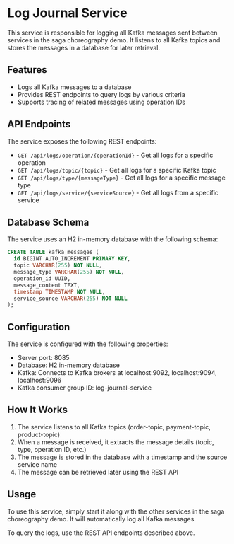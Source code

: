 # Log Journal Service

This service is responsible for logging all Kafka messages sent between services in the saga choreography demo. It listens to all Kafka topics and stores the messages in a database for later retrieval.

## Features

- Logs all Kafka messages to a database
- Provides REST endpoints to query logs by various criteria
- Supports tracing of related messages using operation IDs

## API Endpoints

The service exposes the following REST endpoints:

- `GET /api/logs/operation/{operationId}` - Get all logs for a specific operation
- `GET /api/logs/topic/{topic}` - Get all logs for a specific Kafka topic
- `GET /api/logs/type/{messageType}` - Get all logs for a specific message type
- `GET /api/logs/service/{serviceSource}` - Get all logs from a specific service

## Database Schema

The service uses an H2 in-memory database with the following schema:

```sql
CREATE TABLE kafka_messages (
  id BIGINT AUTO_INCREMENT PRIMARY KEY,
  topic VARCHAR(255) NOT NULL,
  message_type VARCHAR(255) NOT NULL,
  operation_id UUID,
  message_content TEXT,
  timestamp TIMESTAMP NOT NULL,
  service_source VARCHAR(255) NOT NULL
);
```

## Configuration

The service is configured with the following properties:

- Server port: 8085
- Database: H2 in-memory database
- Kafka: Connects to Kafka brokers at localhost:9092, localhost:9094, localhost:9096
- Kafka consumer group ID: log-journal-service

## How It Works

1. The service listens to all Kafka topics (order-topic, payment-topic, product-topic)
2. When a message is received, it extracts the message details (topic, type, operation ID, etc.)
3. The message is stored in the database with a timestamp and the source service name
4. The message can be retrieved later using the REST API

## Usage

To use this service, simply start it along with the other services in the saga choreography demo. It will automatically log all Kafka messages.

To query the logs, use the REST API endpoints described above.